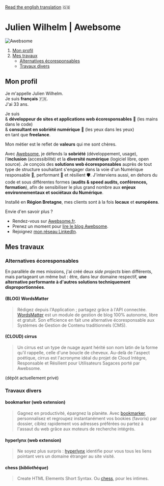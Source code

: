 [Read the english translation](README.en.md)  :gb:

# Julien Wilhelm | Awebsome

![Awebsome](https://media-exp1.licdn.com/dms/image/C4D16AQE1nl5Dpm-0bQ/profile-displaybackgroundimage-shrink_200_800/0/1591301085834?e=1617235200&v=beta&t=8SwV2l2DmThiTvLFCxPPi-U97mWiEzIVAIkuiA9OeHA)

1. [Mon profil](#mon-profil)
2. [Mes travaux](#mes-travaux)
    - [Alternatives écoresponsables](#alternatives-écoresponsables)
    - [Travaux divers](#travaux-divers)

## Mon profil

Je m'appelle Julien Wilhelm.  
Je suis **français**  :fr:.  
J'ai 33 ans. 

Je suis   
& **développeur de sites et applications web écoresponsables** :herb: (les mains dans le code)  
& **consultant en sobriété numérique** :mega: (les yeux dans les yeux)  
en tant que **freelance**.

Mon métier est le reflet de **valeurs** qui me sont chères. 

Avec [Awebsome](https://awebsome.fr), je défends la **sobriété** (développement, usage), l'**inclusion** (accessibilité) et la **diversité numérique** (logiciel libre, open source). Je conçois des **solutions web écoresponsables** auprès de tout type de structure souhaitant s'engager dans la voie d'un Numérique responsable 🌿️, performant 🚀️ et résilient 🛡️. J'interviens aussi, en dehors du code et sous différentes formes (**audits & speed audits, conférences, formation**), afin de sensibiliser le plus grand nombre aux **enjeux environnementaux et sociétaux du Numérique**.

Installé en **Région Bretagne**, mes clients sont à la fois **locaux** et **européens**. 

Envie d'en savoir plus ?

- Rendez-vous sur [Awebsome.fr](https://awebsome.fr).  
- Prenez un moment pour [lire le blog Awebsome](https://awebsome.fr/blog-awebsome/).  
- Rejoignez [mon réseau LinkedIn](https://www.linkedin.com/in/julien-wilhelm/).

## Mes travaux

### Alternatives écoresponsables

En parallèle de mes missions, j'ai créé deux *side projects* bien différents, mais partageant un même but : être, dans leur domaine respectif, **une alternative performante à d'autres solutions techniquement disproportionnées**.

#### (BLOG) WordsMatter
> Rédigez depuis l'Application ; partagez grâce à l'API connectée. [WordsMatter](https://github.com/AwebsomeFr/WordsMatter) est un module de gestion de blog 100% autonome, libre et gratuit. Son efficience en fait une alternative écoresponsable aux Systèmes de Gestion de Contenu traditionnels (CMS).

#### (CLOUD) cirrus
> Un cirrus est un type de nuage ayant hérité son nom latin de la forme qu'il rappelle, celle d'une boucle de cheveux. Au-delà de l'aspect poétique, cirrus est l'acronyme idéal du projet de Cloud Intègre, Responsable et Résilient pour Utilisateurs Sagaces porté par Awebsome.

(dépôt actuellement privé)

### Travaux divers

#### bookmarker (web extension)
> Gagnez en productivité, épargnez la planète. Avec [bookmarker](https://github.com/AwebsomeFr/bookmarker), personnalisez et regroupez instantanément vos bookies (favoris) par dossier, ciblez rapidement vos adresses préférées ou partez à l'assaut du web grâce aux moteurs de recherche intégrés.

#### hyperlynx (web extension)
> Ne soyez plus surpris : [hyperlynx](https://github.com/AwebsomeFr/hyperlynx) identifie pour vous tous les liens pointant vers un domaine étranger au site visité.

#### chess (*bibliothèque*)
> Create HTML Elements Short Syntax. Ou [chess](https://github.com/AwebsomeFr/chess), pour les intimes. 
